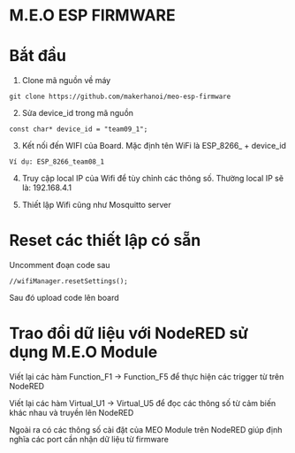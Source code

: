 # M.E.O ESP FIRMWARE

# Bắt đầu

1. Clone mã nguồn về máy
```
git clone https://github.com/makerhanoi/meo-esp-firmware
```
2. Sửa device_id trong mã nguồn
```
const char* device_id = "team09_1";
```
3. Kết nối đến WIFI của Board. Mặc định tên WiFi là ESP_8266_ + device_id
```
Ví dụ: ESP_8266_team08_1
```
4. Truy cập local IP của Wifi để tùy chỉnh các thông số. Thường local IP sẽ là: 192.168.4.1

5. Thiết lập Wifi cũng như Mosquitto server


# Reset các thiết lập có sẵn 
Uncomment đoạn code sau
```
//wifiManager.resetSettings();
```
Sau đó upload code lên board

# Trao đổi dữ liệu với NodeRED sử dụng M.E.O Module

Viết lại các hàm Function_F1 -> Function_F5 để thực hiện các trigger từ trên NodeRED

Viết lại các hàm Virtual_U1 -> Virtual_U5 để đọc các thông số từ cảm biến khác nhau và truyền lên NodeRED

Ngoài ra có các thông số cài đặt của MEO Module trên NodeRED giúp định nghĩa các port cần nhận dữ liệu từ firmware

